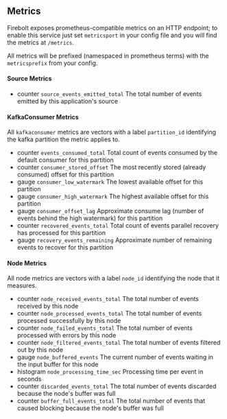 ## Metrics

Firebolt exposes prometheus-compatible metrics on an HTTP endpoint; to enable this service just set `metricsport` in your
config file and you will find the metrics at `/metrics`.   

All metrics will be prefixed (namespaced in prometheus terms) with the `metricsprefix` from your config.

#### Source Metrics
 * counter `source_events_emitted_total` The total number of events emitted by this application's source

#### KafkaConsumer Metrics
All `kafkaconsumer` metrics are vectors with a label `partition_id` identifying the kafka partition the metric applies to.
 * counter `events_consumed_total` Total count of events consumed by the default consumer for this partition
 * counter `consumer_stored_offset` The most recently stored (already consumed) offset for this partition
 * gauge `consumer_low_watermark` The lowest available offset for this partition
 * gauge `consumer_high_watermark` The highest available offset for this partition
 * gauge `consumer_offset_lag` Approximate consume lag (number of events behind the high watermark) for this partition
 * counter `recovered_events_total` Total count of events parallel recovery has processed for this partition
 * gauge `recovery_events_remaining` Approximate number of remaining events to recover for this partition

#### Node Metrics
All node metrics are vectors with a label `node_id` identifying the node that it measures.
 * counter `node_received_events_total` The total number of events received by this node
 * counter `node_processed_events_total` The total number of events processed successfully by this node
 * counter `node_failed_events_total` The total number of events processed with errors by this node
 * counter `node_filtered_events_total` The total number of events filtered out by this node
 * gauge `node_buffered_events` The current number of events waiting in the input buffer for this node
 * histogram `node_processing_time_sec` Processing time per event in seconds
 * counter `discarded_events_total` The total number of events discarded because the node's buffer was full
 * counter `buffer_full_events_total` The total number of events that caused blocking because the node's buffer was full
